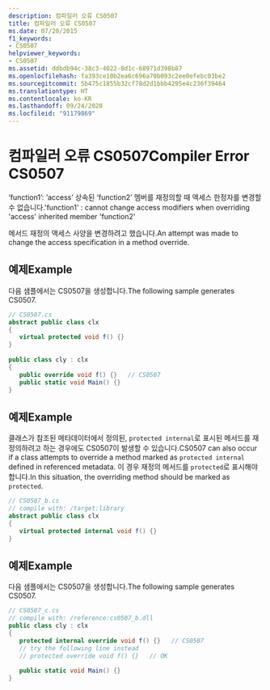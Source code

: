 ```yaml
---
description: 컴파일러 오류 CS0507
title: 컴파일러 오류 CS0507
ms.date: 07/20/2015
f1_keywords:
- CS0507
helpviewer_keywords:
- CS0507
ms.assetid: ddbdb94c-38c3-4022-8d1c-68971d398b87
ms.openlocfilehash: fa393ce10b2ea6c696a70b093c2ee0efebc03be2
ms.sourcegitcommit: 5b475c1855b32cf78d2d1bbb4295e4c236f39464
ms.translationtype: HT
ms.contentlocale: ko-KR
ms.lasthandoff: 09/24/2020
ms.locfileid: "91179869"
---
```

# <a name="compiler-error-cs0507"></a><span data-ttu-id="3e089-103">컴파일러 오류 CS0507</span><span class="sxs-lookup"><span data-stu-id="3e089-103">Compiler Error CS0507</span></span>

<span data-ttu-id="3e089-104">‘function1’: ‘access’ 상속된 ‘function2’ 멤버를 재정의할 때 액세스 한정자를 변경할 수 없습니다.</span><span class="sxs-lookup"><span data-stu-id="3e089-104">'function1' : cannot change access modifiers when overriding 'access' inherited member 'function2'</span></span>  
  
 <span data-ttu-id="3e089-105">메서드 재정의 액세스 사양을 변경하려고 했습니다.</span><span class="sxs-lookup"><span data-stu-id="3e089-105">An attempt was made to change the access specification in a method override.</span></span>  
  
## <a name="example"></a><span data-ttu-id="3e089-106">예제</span><span class="sxs-lookup"><span data-stu-id="3e089-106">Example</span></span>  

 <span data-ttu-id="3e089-107">다음 샘플에서는 CS0507을 생성합니다.</span><span class="sxs-lookup"><span data-stu-id="3e089-107">The following sample generates CS0507.</span></span>  
  
```csharp  
// CS0507.cs  
abstract public class clx  
{  
   virtual protected void f() {}  
}  
  
public class cly : clx  
{  
   public override void f() {}   // CS0507  
   public static void Main() {}  
}  
```  
  
## <a name="example"></a><span data-ttu-id="3e089-108">예제</span><span class="sxs-lookup"><span data-stu-id="3e089-108">Example</span></span>  

 <span data-ttu-id="3e089-109">클래스가 참조된 메타데이터에서 정의된, `protected internal`로 표시된 메서드를 재정의하려고 하는 경우에도 CS0507이 발생할 수 있습니다.</span><span class="sxs-lookup"><span data-stu-id="3e089-109">CS0507 can also occur if a class attempts to override a method marked as `protected internal` defined in referenced metadata.</span></span> <span data-ttu-id="3e089-110">이 경우 재정의 메서드를 `protected`로 표시해야 합니다.</span><span class="sxs-lookup"><span data-stu-id="3e089-110">In this situation, the overriding method should be marked as `protected`.</span></span>  
  
```csharp  
// CS0507_b.cs  
// compile with: /target:library  
abstract public class clx  
{  
   virtual protected internal void f() {}  
}  
```  
  
## <a name="example"></a><span data-ttu-id="3e089-111">예제</span><span class="sxs-lookup"><span data-stu-id="3e089-111">Example</span></span>  

 <span data-ttu-id="3e089-112">다음 샘플에서는 CS0507을 생성합니다.</span><span class="sxs-lookup"><span data-stu-id="3e089-112">The following sample generates CS0507.</span></span>  
  
```csharp  
// CS0507_c.cs  
// compile with: /reference:cs0507_b.dll  
public class cly : clx  
{  
   protected internal override void f() {}   // CS0507  
   // try the following line instead  
   // protected override void f() {}   // OK  
  
   public static void Main() {}  
}  
```
